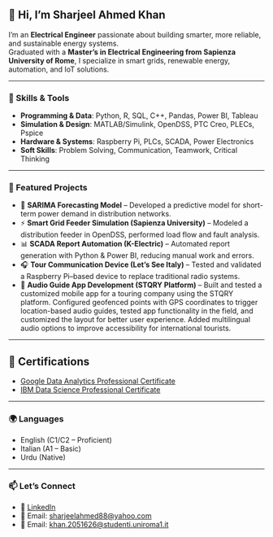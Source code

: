 ## 👋 Hi, I’m Sharjeel Ahmed Khan  

I’m an **Electrical Engineer** passionate about building smarter, more reliable, and sustainable energy systems.  
Graduated with a **Master’s in Electrical Engineering from Sapienza University of Rome**, I specialize in smart grids, renewable energy, automation, and IoT solutions.  

---

### 🔧 Skills & Tools  
- **Programming & Data**: Python, R, SQL, C++, Pandas, Power BI, Tableau  
- **Simulation & Design**: MATLAB/Simulink, OpenDSS, PTC Creo, PLECs, Pspice
- **Hardware & Systems**: Raspberry Pi, PLCs, SCADA, Power Electronics  
- **Soft Skills**: Problem Solving, Communication, Teamwork, Critical Thinking  

---

### 📂 Featured Projects  
- 🔮 **SARIMA Forecasting Model** – Developed a predictive model for short-term power demand in distribution networks.  
- ⚡ **Smart Grid Feeder Simulation (Sapienza University)** – Modeled a distribution feeder in OpenDSS, performed load flow and fault analysis.  
- 📊 **SCADA Report Automation (K-Electric)** – Automated report generation with Python & Power BI, reducing manual work and errors.  
- 🎧 **Tour Communication Device (Let’s See Italy)** – Tested and validated a Raspberry Pi–based device to replace traditional radio systems.
- 📱 **Audio Guide App Development (STQRY Platform)** – Built and tested a customized mobile app for a touring company using the STQRY platform. Configured geofenced points with GPS coordinates to trigger location-based audio guides, tested app functionality in the field, and customized the layout for better user experience. Added multilingual audio options to improve accessibility for international tourists.


---

## 📜 Certifications

- [Google Data Analytics Professional Certificate](https://www.coursera.org/professional-certificates/google-data-analytics)  
- [IBM Data Science Professional Certificate](https://www.coursera.org/professional-certificates/ibm-data-science)


---

### 🌍 Languages  
- English (C1/C2 – Proficient)  
- Italian (A1 – Basic)  
- Urdu (Native)  

---

### 📫 Let’s Connect  
- 💼 [LinkedIn](https://www.linkedin.com/in/sharjeel-ahmed-khan-3234141b4)  
- 📧 Email: sharjeelahmed88@yahoo.com
- 📧 Email: khan.2051626@studenti.uniroma1.it
